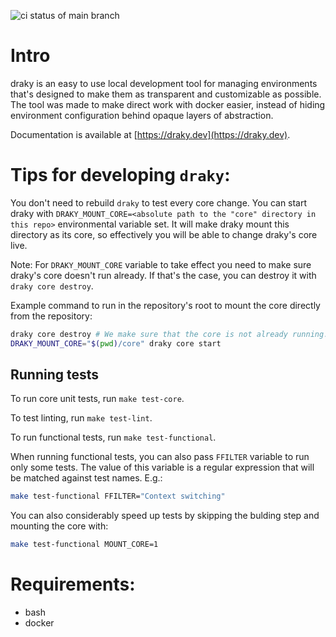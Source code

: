 ![ci status of main branch](https://github.com/draky-dev/draky/actions/workflows/main.yml/badge.svg?branch=main)

# Intro

draky is an easy to use local development tool for managing environments that's designed to make
them as transparent and customizable as possible. The tool was made to make direct work with docker
easier, instead of hiding environment configuration behind opaque layers of abstraction.

Documentation is available at [https://draky.dev](https://draky.dev).

# Tips for developing `draky`:
You don't need to rebuild `draky` to test every core change. You can start draky with
`DRAKY_MOUNT_CORE=<absolute path to the "core" directory in this repo>` environmental variable set.
It will make draky mount this directory as its core, so effectively you will be able to change
draky's core live.

Note: For `DRAKY_MOUNT_CORE` variable to take effect you need to make sure draky's core doesn't run
already. If that's the case, you can destroy it with `draky core destroy`.

Example command to run in the repository's root to mount the core directly from the repository:

```sh
draky core destroy # We make sure that the core is not already running.
DRAKY_MOUNT_CORE="$(pwd)/core" draky core start
```

## Running tests

To run core unit tests, run `make test-core`.

To test linting, run `make test-lint`.

To run functional tests, run `make test-functional`.

When running functional tests, you can also pass `FFILTER` variable to run only some tests. The
value of this variable is a regular expression that will be matched against test names. E.g.:

```bash
make test-functional FFILTER="Context switching"
```

You can also considerably speed up tests by skipping the bulding step and mounting the core with:

```bash
make test-functional MOUNT_CORE=1
```

# Requirements:
- bash
- docker
